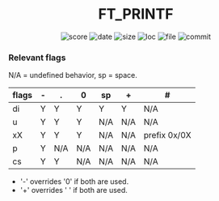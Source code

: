 <h1 align="center">FT_PRINTF</h1>

<p align="center">
    <img alt="score" src="https://img.shields.io/static/v1?label=status&message=finished&color=brightgreen&logo=42&logoColor=green">
    <img alt="date" src="https://img.shields.io/static/v1?label=date&message=May%207nd,%202023&color=ff6984&logo=Cachet&logoColor=green">
    <img alt="size" src="https://img.shields.io/github/languages/code-size/darrenkuro/42_ft_printf?label=size">
    <img alt="loc" src="https://img.shields.io/tokei/lines/github/darrenkuro/42_ft_printf?label=lines">
    <img alt="file" src="https://img.shields.io/github/directory-file-count/darrenkuro/42_ft_printf/submitted?label=files">
    <img alt="commit" src="https://img.shields.io/github/last-commit/darrenkuro/42_ft_printf">
</p>

### Relevant flags

N/A = undefined behavior, sp = space.

| flags | - | . | 0 | sp | + | # |
| --- | --- | --- | --- | --- | --- | --- |
| di | Y | Y | Y | Y | Y | N/A |
| u  | Y | Y | Y | N/A | N/A | N/A |
| xX | Y | Y | Y | N/A | N/A | prefix 0x/0X |
| p  | Y | N/A | N/A | N/A | N/A | N/A |
| cs | Y | Y | N/A | N/A | N/A | N/A |

- '-' overrides '0' if both are used.
- '+' overrides ' ' if both are used.
